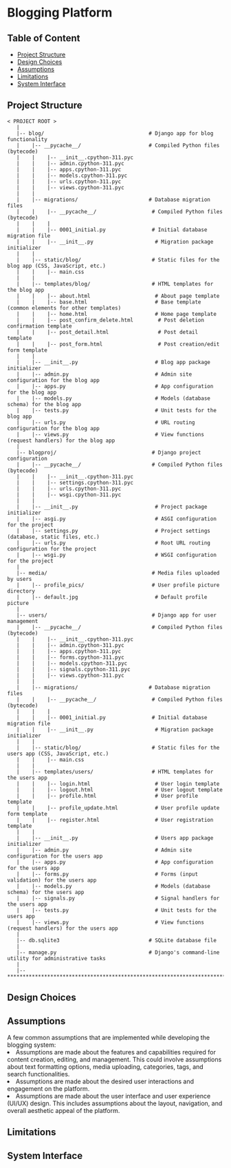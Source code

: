 <h1>Blogging Platform</h1>

## Table of Content
- [Project Structure](#project-structure)
- [Design Choices](#design-choices)
- [Assumptions](#assumptions)
- [Limitations](#limitations)
- [System Interface](#system-interface)

<h2>Project Structure</h2>

```
< PROJECT ROOT >
   |
   |-- blog/                                  # Django app for blog functionality
   |    |-- __pycache__/                      # Compiled Python files (bytecode)
   |    |    |-- __init__.cpython-311.pyc
   |    |    |-- admin.cpython-311.pyc
   |    |    |-- apps.cpython-311.pyc
   |    |    |-- models.cpython-311.pyc
   |    |    |-- urls.cpython-311.pyc
   |    |    |-- views.cpython-311.pyc
   |    |
   |    |-- migrations/                       # Database migration files
   |    |    |-- __pycache__/                  # Compiled Python files (bytecode)
   |    |    |
   |    |    |-- 0001_initial.py               # Initial database migration file
   |    |    |-- __init__.py                    # Migration package initializer
   |    |
   |    |-- static/blog/                       # Static files for the blog app (CSS, JavaScript, etc.)
   |    |    |-- main.css
   |    |
   |    |-- templates/blog/                    # HTML templates for the blog app
   |    |    |-- about.html                     # About page template
   |    |    |-- base.html                      # Base template (common elements for other templates)
   |    |    |-- home.html                      # Home page template
   |    |    |-- post_confirm_delete.html        # Post deletion confirmation template
   |    |    |-- post_detail.html                # Post detail template
   |    |    |-- post_form.html                  # Post creation/edit form template
   |    |
   |    |-- __init__.py                         # Blog app package initializer
   |    |-- admin.py                            # Admin site configuration for the blog app
   |    |-- apps.py                             # App configuration for the blog app
   |    |-- models.py                           # Models (database schema) for the blog app
   |    |-- tests.py                            # Unit tests for the blog app
   |    |-- urls.py                             # URL routing configuration for the blog app
   |    |-- views.py                            # View functions (request handlers) for the blog app
   |    
   |-- blogproj/                               # Django project configuration
   |    |-- __pycache__/                       # Compiled Python files (bytecode)
   |    |    |-- __init__.cpython-311.pyc
   |    |    |-- settings.cpython-311.pyc
   |    |    |-- urls.cpython-311.pyc
   |    |    |-- wsgi.cpython-311.pyc
   |    |
   |    |-- __init__.py                         # Project package initializer
   |    |-- asgi.py                             # ASGI configuration for the project
   |    |-- settings.py                         # Project settings (database, static files, etc.)
   |    |-- urls.py                             # Root URL routing configuration for the project
   |    |-- wsgi.py                             # WSGI configuration for the project
   |    
   |-- media/                                  # Media files uploaded by users
   |    |-- profile_pics/                      # User profile picture directory
   |    |-- default.jpg                         # Default profile picture
   |    
   |-- users/                                  # Django app for user management
   |    |-- __pycache__/                       # Compiled Python files (bytecode)
   |    |    |-- __init__.cpython-311.pyc
   |    |    |-- admin.cpython-311.pyc
   |    |    |-- apps.cpython-311.pyc
   |    |    |-- forms.cpython-311.pyc
   |    |    |-- models.cpython-311.pyc
   |    |    |-- signals.cpython-311.pyc
   |    |    |-- views.cpython-311.pyc
   |    |
   |    |-- migrations/                       # Database migration files
   |    |    |-- __pycache__/                  # Compiled Python files (bytecode)
   |    |    |
   |    |    |-- 0001_initial.py               # Initial database migration file
   |    |    |-- __init__.py                    # Migration package initializer
   |    |
   |    |-- static/blog/                       # Static files for the users app (CSS, JavaScript, etc.)
   |    |    |-- main.css
   |    |
   |    |-- templates/users/                   # HTML templates for the users app
   |    |    |-- login.html                     # User login template
   |    |    |-- logout.html                    # User logout template
   |    |    |-- profile.html                   # User profile template
   |    |    |-- profile_update.html            # User profile update form template
   |    |    |-- register.html                  # User registration template
   |    |
   |    |-- __init__.py                         # Users app package initializer
   |    |-- admin.py                            # Admin site configuration for the users app
   |    |-- apps.py                             # App configuration for the users app
   |    |-- forms.py                            # Forms (input validation) for the users app
   |    |-- models.py                           # Models (database schema) for the users app
   |    |-- signals.py                          # Signal handlers for the users app
   |    |-- tests.py                            # Unit tests for the users app
   |    |-- views.py                            # View functions (request handlers) for the users app
   |    
   |-- db.sqlite3                             # SQLite database file
   |                               
   |-- manage.py                              # Django's command-line utility for administrative tasks
   |
   |-- ************************************************************************
  ```

<h2>Design Choices</h2>


<h2>Assumptions</h2>
A few common assumptions that are implemented while developing the blogging system:

   <li>Assumptions are made about the features and capabilities required for content creation, editing, and management. This could involve assumptions about text             formatting   options, media uploading, categories, tags, and search functionalities.</li>

   <li>Assumptions are made about the desired user interactions and engagement on the platform. </li>

   <li>Assumptions are made about the user interface and user experience (UI/UX) design. This includes assumptions about the layout, navigation, and overall aesthetic         appeal of the platform.</li>


<h2>Limitations</h2>


<h2>System Interface</h2>
